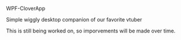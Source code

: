 WPF-CloverApp

Simple wiggly desktop companion of our favorite vtuber

This is still being worked on, so imporvements will be made over time.
